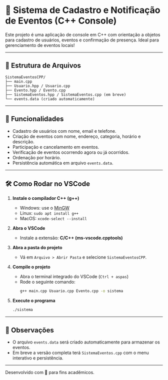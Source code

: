 
# 🎉 Sistema de Cadastro e Notificação de Eventos (C++ Console)

Este projeto é uma aplicação de console em C++ com orientação a objetos para cadastro de usuários, eventos e confirmação de presença. Ideal para gerenciamento de eventos locais!

---

## 📁 Estrutura de Arquivos

```
SistemaEventosCPP/
├── main.cpp
├── Usuario.hpp / Usuario.cpp
├── Evento.hpp / Evento.cpp
├── SistemaEventos.hpp / SistemaEventos.cpp (em breve)
└── events.data (criado automaticamente)
```

---

## 🚀 Funcionalidades

- Cadastro de usuários com nome, email e telefone.
- Criação de eventos com nome, endereço, categoria, horário e descrição.
- Participação e cancelamento em eventos.
- Verificação de eventos ocorrendo agora ou já ocorridos.
- Ordenação por horário.
- Persistência automática em arquivo `events.data`.

---

## 🛠 Como Rodar no VSCode

1. **Instale o compilador C++ (g++)**
   - Windows: use o [MinGW](https://www.mingw-w64.org/)
   - Linux: `sudo apt install g++`
   - MacOS: `xcode-select --install`

2. **Abra o VSCode**
   - Instale a extensão: **C/C++ (ms-vscode.cpptools)**

3. **Abra a pasta do projeto**
   - Vá em `Arquivo > Abrir Pasta` e selecione `SistemaEventosCPP`.

4. **Compile o projeto**
   - Abra o terminal integrado do VSCode (`Ctrl + aspas`)
   - Rode o seguinte comando:
     ```bash
     g++ main.cpp Usuario.cpp Evento.cpp -o sistema
     ```

5. **Execute o programa**
   ```bash
   ./sistema
   ```

---

## 📝 Observações

- O arquivo `events.data` será criado automaticamente para armazenar os eventos.
- Em breve a versão completa terá `SistemaEventos.cpp` com o menu interativo e persistência.

---

Desenvolvido com 💙 para fins acadêmicos.
